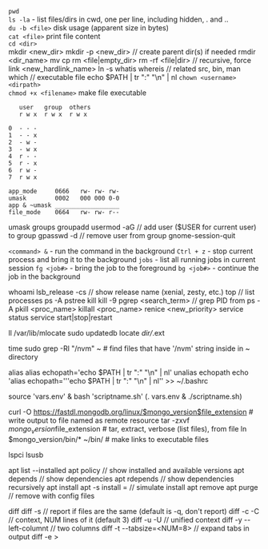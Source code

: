 `pwd`<br>
`ls -la` - list files/dirs in cwd, one per line, including hidden, . and ..<br>
`du -b <file>` disk usage (apparent size in bytes)<br>
`cat <file>` print file content<br>
`cd <dir>`<br>
mkdir <new_dir>
mkdir -p <new_dir> // create parent dir(s) if needed
rmdir <dir_name>
mv <src> <dest>
cp <src> <dest>
rm <file|empty_dir>
rm -rf <file|dir> // recursive, force
link <filename> <new_hardlink_name>
ln -s <filename> <symlink>
whatis <glob>
whereis <glob> // related src, bin, man
which <glob> // executable file
echo $PATH | tr ":" "\n" | nl
`chown <username> <dirpath>`<br>
`chmod +x <filename>` make file executable<br>
```
   user   group  others
   r w x  r w x  r w x

0  - - -
1  - - x
2  - w -
3  - w x
4  r - -
5  r - x
6  r w -
7  r w x

app_mode     0666   rw- rw- rw-
umask        0002   000 000 0-0
app & ~umask __________________
file_mode    0664   rw- rw- r-- 
```

umask
groups
groupadd <group>
usermod -aG <group> <username> // add user ($USER for current user) to group
gpasswd -d <username> <group> // remove user from group
gnome-session-quit

`<command> &` - run the command in the background
`Ctrl + z` - stop current process and bring it to the background
`jobs` - list all running jobs in current session
`fg <job#>` - bring the job to the foreground
`bg <job#>` - continue the job in the background

whoami
lsb_release -cs // show release name (xenial, zesty, etc.)
top // list processes
ps -A
pstree
kill <PID>
kill -9 <PID>
pgrep <search_term> // grep PID from ps -A
pkill <proc_name>
killall <proc_name>
renice <new_priority> <PID>
service <service-name> status
service <service-name> start|stop|restart
   
ll /var/lib/mlocate
sudo updatedb
locate *dir/*.ext

time sudo grep -Rl "/nvm" ~ # find files that have '/nvm' string inside in ~ directory

alias
alias echopath='echo $PATH | tr ":" "\n" | nl'
unalias echopath
echo 'alias echopath='\''echo $PATH | tr ":" "\n" | nl'\' >> ~/.bashrc

source 'vars.env' & bash 'scriptname.sh'
(. vars.env & ./scriptname.sh)

curl -O https://fastdl.mongodb.org/linux/$mongo_version$file_extension # write output to file named as remote resource
tar -zxvf $mongo_version$file_extension # tar, extract, verbose (list files), from file
ln $mongo_version/bin/* ~/bin/ # make links to executable files

lspci
lsusb

apt list --installed
apt policy <package> // show installed and available versions
apt depends <package> // show dependencies
apt rdepends <package> // show dependencies recursively
apt install <package>
apt -s install <package>=<version> // simulate install
apt remove <package>
apt purge <package> // remove with config files

diff <file1> <file2>
diff -s // report if files are the same (default is -q, don't report)
diff -c -C <NUM> // context, NUM lines of it (default 3)
diff -u -U <NUM> // unified context
diff -y --left-columnt // two columns
diff -t --tabsize=<NUM=8> // expand tabs in output
diff -e > <script> | echo w>> <script> // make script for ed/ex
ex - <file1> < <script> // apply script to file

cmp <file1> <file2>
cmp -l // verbose, to EOF
cmp -b // print byte as ASCII
cmp -i, --ignore-initial=<SKIP12>:<SKIP2>// skip first bytes (kB=1000, K=1024, MB, M...)
